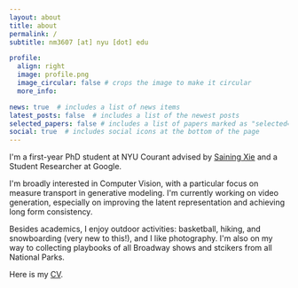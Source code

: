 ```yaml
---
layout: about
title: about
permalink: /
subtitle: nm3607 [at] nyu [dot] edu

profile:
  align: right
  image: profile.png
  image_circular: false # crops the image to make it circular
  more_info: 

news: true  # includes a list of news items
latest_posts: false  # includes a list of the newest posts
selected_papers: false # includes a list of papers marked as "selected={true}"
social: true  # includes social icons at the bottom of the page
---
```


I'm a first-year PhD student at NYU Courant advised by [Saining Xie](https://www.sainingxie.com/) and a Student Researcher at Google. 

I'm broadly interested in Computer Vision, with a particular focus on measure transport in generative modeling. I'm currently working on video generation, especially on improving the latent representation and achieving long form consistency.

Besides academics, I enjoy outdoor activities: basketball, hiking, and snowboarding (very new to this!), and I like photography. I'm also on my way to collecting playbooks of all Broadway shows and stcikers from all National Parks.

Here is my [CV](assets/pdf/CV.pdf).

<!-- Write your biography here. Tell the world about yourself. Link to your favorite [subreddit](http://reddit.com). You can put a picture in, too. The code is already in, just name your picture `prof_pic.jpg` and put it in the `img/` folder.

Put your address / P.O. box / other info right below your picture. You can also disable any of these elements by editing `profile` property of the YAML header of your `_pages/about.md`. Edit `_bibliography/papers.bib` and Jekyll will render your [publications page](/al-folio/publications/) automatically.

Link to your social media connections, too. This theme is set up to use [Font Awesome icons](https://fontawesome.com/) and [Academicons](https://jpswalsh.github.io/academicons/), like the ones below. Add your Facebook, Twitter, LinkedIn, Google Scholar, or just disable all of them. -->